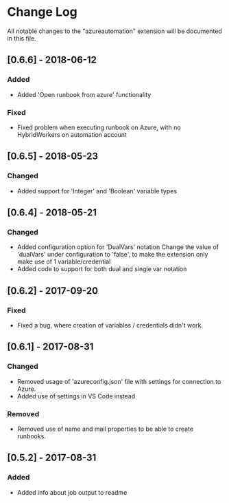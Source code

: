 # Change Log
All notable changes to the "azureautomation" extension will be documented in this file.

## [0.6.6] - 2018-06-12
### Added
 - Added 'Open runbook from azure' functionality

### Fixed
 - Fixed problem when executing runbook on Azure, with no HybridWorkers on automation account

## [0.6.5] - 2018-05-23
### Changed
 - Added support for 'Integer' and 'Boolean' variable types

## [0.6.4] - 2018-05-21
### Changed
 - Added configuration option for 'DualVars' notation
    Change the value of 'dualVars' under configuration to 'false', to make the extension only make use of 1 variable/credential
 - Added code to support for both dual and single var notation

## [0.6.2] - 2017-09-20
### Fixed
 - Fixed a bug, where creation of variables / credentials didn't work.

## [0.6.1] - 2017-08-31
### Changed
 - Removed usage of 'azureconfig.json' file with settings for connection to Azure.
 - Added use of settings in VS Code instead

### Removed
 - Removed use of name and mail properties to be able to create runbooks.

## [0.5.2] - 2017-08-31
### Added
 - Added info about job output to readme
